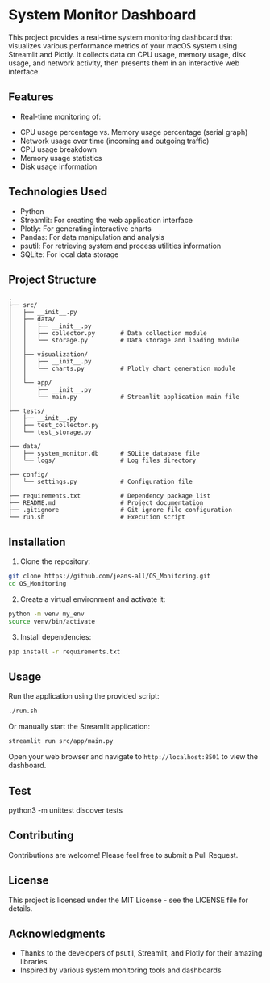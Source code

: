 # System Monitor Dashboard

This project provides a real-time system monitoring dashboard that visualizes various performance metrics of your macOS system using Streamlit and Plotly. It collects data on CPU usage, memory usage, disk usage, and network activity, then presents them in an interactive web interface.

## Features

- Real-time monitoring of:
 * CPU usage percentage vs. Memory usage percentage (serial graph)
 * Network usage over time (incoming and outgoing traffic)
 * CPU usage breakdown
 * Memory usage statistics
 * Disk usage information

## Technologies Used

- Python
- Streamlit: For creating the web application interface
- Plotly: For generating interactive charts
- Pandas: For data manipulation and analysis
- psutil: For retrieving system and process utilities information
- SQLite: For local data storage

## Project Structure

```
.
├── src/
│   ├── __init__.py
│   ├── data/
│   │   ├── __init__.py
│   │   ├── collector.py       # Data collection module
│   │   └── storage.py         # Data storage and loading module
│   │
│   ├── visualization/
│   │   ├── __init__.py
│   │   └── charts.py          # Plotly chart generation module
│   │
│   └── app/
│       ├── __init__.py
│       └── main.py            # Streamlit application main file
│
├── tests/
│   ├── __init__.py
│   ├── test_collector.py
│   └── test_storage.py
│
├── data/
│   ├── system_monitor.db      # SQLite database file
│   └── logs/                  # Log files directory
│
├── config/
│   └── settings.py            # Configuration file
│
├── requirements.txt           # Dependency package list
├── README.md                  # Project documentation
├── .gitignore                 # Git ignore file configuration
└── run.sh                     # Execution script
```

## Installation

1. Clone the repository:
  ```bash
  git clone https://github.com/jeans-all/OS_Monitoring.git
  cd OS_Monitoring
  ```

2. Create a virtual environment and activate it:
  ```bash
  python -m venv my_env
  source venv/bin/activate 
  ```

3. Install dependencies:
  ```bash
  pip install -r requirements.txt
  ```

## Usage

Run the application using the provided script:
```bash
./run.sh
```

Or manually start the Streamlit application:
```bash
streamlit run src/app/main.py
```

Open your web browser and navigate to `http://localhost:8501` to view the dashboard.

## Test

python3 -m unittest discover tests

## Contributing

Contributions are welcome! Please feel free to submit a Pull Request.

## License

This project is licensed under the MIT License - see the LICENSE file for details.

## Acknowledgments

- Thanks to the developers of psutil, Streamlit, and Plotly for their amazing libraries
- Inspired by various system monitoring tools and dashboards